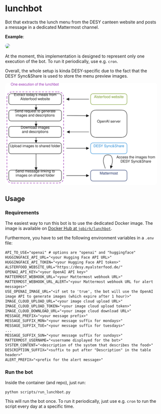 # lunchbot

Bot that extracts the lunch menu from the DESY canteen website and posts a message in
a dedicated Mattermost channel.

**Example**:

<img src="https://syncandshare.desy.de/index.php/s/QRHbNjEPB39FF55/download?path=lunchbot_assets&files=lunchbot_message_example.png" width=600px style="border-radius:10px">

At the moment, this implementation is designed to represent only one execution of
the bot. To run it periodically, use e.g. `cron`.

Overall, the whole setup is kinda DESY-specific due to the fact that the
DESY Sync&Share is used to store the menu preview images.

<img src=assets/lunchbot.excalidraw.svg width=500px style="border-radius:10px">

## Usage

### Requirements

The easiest way to run this bot is to use the dedicated Docker image.
The image is available on [Docker Hub at `jobirk/lunchbot`](https://hub.docker.com/r/jobirk/lunchbot).

Furthermore, you have to set the following environment variables in a `.env` file:

```shell
API_TO_USE="openai" # options are "openai" and "huggingface"
HUGGINGFACE_API_URL="<your Hugging Face API URL>"
HUGGINGFACE_API_TOKEN="<your Hugging Face API token>"
ALSTERFOOD_WEBSITE_URL="https://desy.myalsterfood.de/"
OPENAI_API_KEY="<your OpenAI API key>"
MATTERMOST_WEBHOOK_URL="<your Mattermost webhook URL>"
MATTERMOST_WEBHOOK_URL_ALERT="<your Mattermost webhook URL for alert messages>"
USE_OPENAI_IMAGE_URL="<if set to 'true', the bot will use the OpenAI image API to generate images (which expire after 1 hour)>"
IMAGE_CLOUD_UPLOAD_URL="<your image cloud upload URL>"
IMAGE_CLOUD_UPLOAD_TOKEN="<your image cloud upload token>"
IMAGE_CLOUD_DOWNLOAD_URL="<your image cloud download URL>"
MESSAGE_PREFIX="<your message prefix>"
MESSAGE_SUFFIX_MON="<your message suffix for mondays>"
MESSAGE_SUFFIX_TUE="<your message suffix for tuesdays>"
...
MESSAGE_SUFFIX_SUN="<your message suffix for sundays>"
MATTERMOST_USERNAME="<username displayed for the bot>"
SYSTEM_CONTENT="<description of the system that describes the food>"
DESCRIPTION_SUFFIX="<suffix to put after "Description" in the table header>"
ALERT_PREFIX="<prefix for the alert message>"
```

### Run the bot

Inside the container (and repo), just run:

```shell
python scripts/run_lunchbot.py
```

This will run the bot once. To run it periodically, just use e.g. `cron` to run the script
every day at a specific time.
